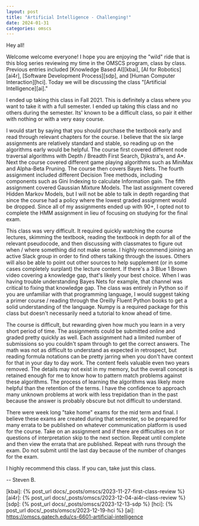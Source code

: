 ```yaml
---
layout: post
title: "Artificial Intelligence - Challenging!"
date: 2024-01-31
categories: omscs
---
```


Hey all!

Welcome welcome everyone! I hope you are enjoying the "wild" ride that is this blog series reviewing my time in the OMSCS program, class by class. Previous entries included [Knowledge Based AI][kbai], [AI for Robotics][ai4r], [Software Development Process][sdp], and [Human Computer Interaction][hci]. Today we will be discussing the class "[Artificial Intelligence][ai]."

I ended up taking this class in Fall 2021. This is definitely a class where you want to take it with a full semester. I ended up taking this class and no others during the semester. Its' known to be a difficult class, so pair it either with nothing or with a very easy course.

I would start by saying that you should purchase the textbook early and read through relevant chapters for the course. I believe that the six large assignments are relatively standard and stable, so reading up on the algorithms early would be helpful. The course first covered different node traversal algorithms with Depth / Breadth First Search, Djikstra's, and A*. Next the course covered different game playing algorithms such as MiniMax and Alpha-Beta Pruning. The course then covers Bayes Nets. The fourth assignment included different Decision Tree methods, including components such as Gini Indexing to calculate Information gain. The fifth assignment covered Gaussian Mixture Models. The last assignment covered Hidden Markov Models, but I will not be able to talk in depth regarding that since the course had a policy where the lowest graded assignment would be dropped. Since all of my assignments ended up with 90+, I opted not to complete the HMM assignment in lieu of focusing on studying for the final exam.

This class was very difficult. It required quickly watching the course lectures, skimming the textbook, reading the textbook in depth for all of the relevant pseudocode, and then discussing with classmates to figure out when / where something did not make sense. I highly recommend joining an active Slack group in order to find others talking through the issues. Others will also be able to point out other sources to help supplement (or in some cases completely surplant) the lecture content. If there's a 3 Blue 1 Brown video covering a knowledge gap, that's likely your best choice. When I was having trouble understanding Bayes Nets for example, that channel was critical to fixing that knowledge gap. The class was entirely in Python so if you are unfamiliar with that programming language, I would suggest taking a primer course / reading through the Oreilly Fluent Python books to get a solid understanding of the language. Numpy is a required package for this class but doesn't necessarily need a tutorial to know ahead of time.

The course is difficult, but rewarding given how much you learn in a very short period of time. The assignments could be submitted online and graded pretty quickly as well. Each assignment had a limited number of submissions so you couldn't spam through to get the correct answers. The math was not as difficult to understand as expected in retrospect, but reading formula notations can be pretty jarring when you don't have context for that in your day to day work. The content feels valuable even two years removed. The details may not exist in my memory, but the overall concept is retained enough for me to know how to pattern match problems against these algorithms. The process of learning the algorithms was likely more helpful than the retention of the terms. I have the confidence to approach many unknown problems at work with less trepidation than in the past because the answer is probably obscure but not difficult to understand.

There were week long "take home" exams for the mid term and final. I believe these exams are created during that semester, so be prepared for many errata to be published on whatever communication platform is used for the course. Take on an assignment and if there are difficulties on it or questions of interpretation skip to the next section. Repeat until complete and then view the errata that are published. Repeat with runs through the exam. Do not submit until the last day because of the number of changes for the exam.

I highly recommend this class. If you can, take just this class.

-- Steven B.

[omscs-info]: https://omscs.gatech.edu/program-information
[kbai]: {% post_url docs/_posts/omscs/2023-11-27-first-class-review %}
[ai4r]: {% post_url docs/_posts/omscs/2023-12-04-ai4r-class-review %}
[sdp]: {% post_url docs/_posts/omscs/2023-12-13-sdp %}
[hci]: {% post_url docs/_posts/omscs/2023-12-19-hci %}
[ai]: https://omscs.gatech.edu/cs-6601-artificial-intelligence